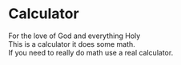 # Calculator
For the love of God and everything Holy \
This is a calculator it does some math.  
If you need to really do math use a real calculator.
